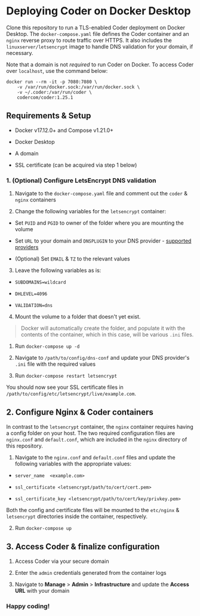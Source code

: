 # Deploying Coder on Docker Desktop

Clone this repository to run a TLS-enabled Coder deployment on Docker Desktop. The `docker-compose.yaml` file defines the Coder container and an `nginx` reverse proxy to route traffic over HTTPS. It also includes the `linuxserver/letsencrypt` image to handle DNS validation for your domain, if necessary.

Note that a domain is not *required* to run Coder on Docker. To access Coder over `localhost`, use the command below:

```console
docker run --rm -it -p 7080:7080 \
    -v /var/run/docker.sock:/var/run/docker.sock \
    -v ~/.coder:/var/run/coder \
    codercom/coder:1.25.1
```

## Requirements & Setup

- Docker v17.12.0+ and Compose v1.21.0+

- Docker Desktop

- A domain

- SSL certificate (can be acquired via step 1 below)

### 1. (Optional) Configure LetsEncrypt DNS validation

1. Navigate to the `docker-compose.yaml` file and comment out the `coder` & `nginx` containers

1. Change the following variables for the `letsencrypt` container:

- Set `PUID` and `PGID` to owner of the folder where you are mounting the volume

- Set `URL` to your domain and `DNSPLUGIN` to your DNS provider - [supported providers](https://certbot.eff.org/hosting_providers)

- (Optional) Set `EMAIL` & `TZ` to the relevant values

3. Leave the following variables as is:

- `SUBDOMAINS=wildcard`

- `DHLEVEL=4096`

- `VALIDATION=dns`

4. Mount the volume to a folder that doesn't yet exist.

> Docker will automatically create the folder, and populate it with the contents of the container, which in this case, will be various `.ini` files.

1. Run `docker-compose up -d`

1. Navigate to `/path/to/config/dns-conf` and update your DNS provider's `.ini` file with the required values

1. Run `docker-compose restart letsencrypt`

You should now see your SSL certificate files in `/path/to/config/etc/letsencrypt/live/example.com`.

## 2. Configure Nginx & Coder containers

In contrast to the `letsencrypt` container, the `nginx` container requires having a config folder on your host. The two required configuration files are `nginx.conf` and `default.conf`, which are included in the `nginx` directory of this repository.

1. Navigate to the `nginx.conf` and `default.conf` files and update the following variables with the appropriate values:

- `server_name  <example.com>`

- `ssl_certificate <letsencrypt/path/to/cert/cert.pem>`

- `ssl_certificate_key <letsencrypt/path/to/cert/key/privkey.pem>`

Both the config and certificate files will be mounted to the `etc/nginx` & `letsencrypt` directories inside the container, respectively.

2. Run `docker-compose up`

## 3. Access Coder & finalize configuration

1. Access Coder via your secure domain

1. Enter the `admin` credentials generated from the container logs

1. Navigate to **Manage** > **Admin** > **Infrastructure** and update the **Access URL** with your domain

### Happy coding!
